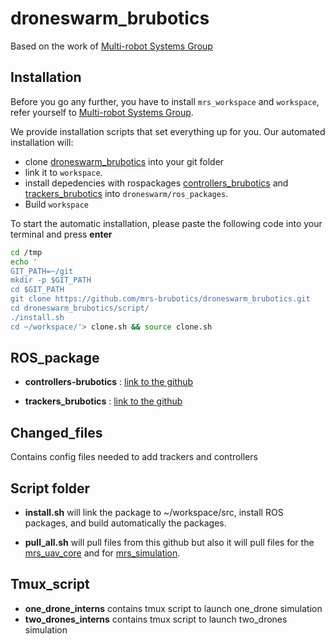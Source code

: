 # droneswarm_brubotics

Based on the work of [Multi-robot Systems Group](https://github.com/ctu-mrs)

## Installation
Before you go any further, you have to install ```mrs_workspace``` and ```workspace```, refer yourself to [Multi-robot Systems Group](https://github.com/ctu-mrs/mrs_uav_system#installation).

We provide installation scripts that set everything up for you.
Our automated installation will:
* clone [droneswarm_brubotics](https://github.com/mrs-brubotics/droneswarm_brubotics) into your git folder
* link it to ```workspace```.
* install depedencies with rospackages [controllers_brubotics](https://github.com/mrs-brubotics/controllers_brubotics) and [trackers_brubotics](https://github.com/mrs-brubotics/trackers_brubotics) into ```droneswarm/ros_packages```.
* Build ```workspace```

To start the automatic installation, please paste the following code into your terminal and press **enter**
```bash
cd /tmp
echo '
GIT_PATH=~/git
mkdir -p $GIT_PATH
cd $GIT_PATH
git clone https://github.com/mrs-brubotics/droneswarm_brubotics.git
cd droneswarm_brubotics/script/
./install.sh
cd ~/workspace/'> clone.sh && source clone.sh
```

## ROS_package

* __controllers-brubotics__ : [link to the github](https://github.com/Internship-Brubotics-2020/controllers_brubotics)

* __trackers_brubotics__ : [link to the github](https://github.com/mrs-brubotics/trackers_brubotics)

## Changed_files

Contains config files needed to add trackers and controllers
 
## Script folder

* __install.sh__ will link the package to ~/workspace/src, install ROS packages, and build automatically the packages.

* __pull_all.sh__ will pull files from this github but also it will pull files for the [mrs_uav_core](https://github.com/ctu-mrs/uav_core) and for [mrs_simulation](https://github.com/ctu-mrs/simulation).

## Tmux_script 

* __one_drone_interns__ contains tmux script to launch one_drone simulation
* __two_drones_interns__ contains tmux script to launch two_drones simulation 

